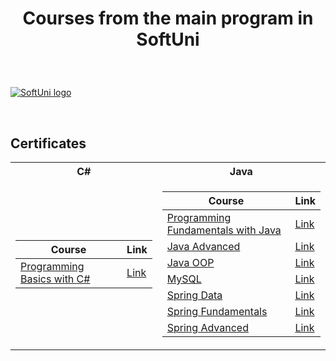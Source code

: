 # <p align="center"> Courses from the main program in SoftUni <p>
  
<br/>
  
<a href="https://softuni.bg/trainings/courses" rel="Courses"> ![SoftUni logo][logo] </a>
  
[logo]: https://nakov.com/wp-content/uploads/2012/03/Software-University-logo-horizontal.png "Logo Title" 

<br/>

<h2> Certificates </h2>

<table>

<tr>
  <th> C# </th>
  <th> Java </th>
</tr>

<tr>
<td>

| **Course**                                                                                                              | **Link**                                                                     |
| ----------------------------------------------------------------------------------------------------------------------- | ---------------------------------------------------------------------------- |
| <a href="https://softuni.bg/trainings/3319/programming-basics-with-csharp-march-2021" > Programming Basics with C# </a> | <a href="https://softuni.bg/certificates/details/105260/bc53ea56"> Link </a> |

</td>
<td>

| **Course**                                                                                                      | **Link**                                                                     |
| --------------------------------------------------------------------------------------------------------------- | ---------------------------------------------------------------------------- |
| <a href="https://softuni.bg/trainings/3366/java-fundamentals-may-2021"> Programming Fundamentals with Java </a> | <a href="https://softuni.bg/certificates/details/111448/60193b38"> Link </a> |
| <a href="https://softuni.bg/trainings/3485/java-advanced-september-2021"> Java Advanced </a>                    | <a href="https://softuni.bg/certificates/details/114500/6a0b217b"> Link </a> |
| <a href="https://softuni.bg/trainings/3486/java-oop-october-2021"> Java OOP </a>                                | <a href="https://softuni.bg/certificates/details/120181/2c99dce4"> Link </a> |
| <a href="https://softuni.bg/trainings/3602/mysql-january-2022"> MySQL </a>                                      | <a href="https://softuni.bg/certificates/details/123304/76197351"> Link </a> |
| <a href="https://softuni.bg/trainings/3592/spring-data-february-2022"> Spring Data </a>                         | <a href="https://softuni.bg/certificates/details/130739/69930690"> Link </a> |
| <a href="https://softuni.bg/trainings/3710/spring-fundamentals-may-2022"> Spring Fundamentals </a>              | <a href="https://softuni.bg/certificates/details/136845/0ec8577a"> Link </a> |
| <a href="https://softuni.bg/trainings/3711/spring-advanced-june-2022"> Spring Advanced </a>                     | <a href="https://softuni.bg/certificates/details/141821/69ba39c5"> Link </a> |
  
</td>                                                         
</td>

